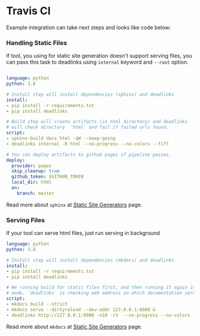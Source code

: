 # Travis CI

Example integration can take next steps and looks like code below:

<h3>Handling Static Files</h3>

If tool, you using for static site generation doesn't support serving files, you can pass this task to deadlinks using `internal` keyword and `--root` option.

```yaml

language: python
python: 3.8

# Install step will install dependencies (sphinx) and deadlinks
install:
- pip install -r requirements.txt
- pip install deadlinks

# Build step will create artifacts (in html directory) and deadlinks
# will check directory  `html` and fail if failed urls found.
script:
- sphinx-build docs html -qW --keep-going
- deadlinks internal -R html --no-progress --no-colors --fiff

# You can deploy artifacts to github pages if pipeline passes.
deploy:
  provider: pages
  skip_cleanup: true
  github_token: $GITHUB_TOKEN
  local_dir: html
  on:
    branch: master
```

Read more about `sphinx` at [Static Site Generators](../static-site-generators.html#sphinx) page.

<h3>Serving Files</h3>

If your tool can serve html files, just run serving in background

```yaml
language: python
python: 3.8

# Install step will install dependencies (mkdocs) and deadlinks
install:
- pip install -r requirements.txt
- pip install deadlinks

# We running build for static files first, and then running it again in the `serve`
# mode, `deadlinks` is checking web address on which documentation served.
script:
- mkdocs build --strict
- mkdocs serve --dirtyreload --dev-addr 127.0.0.1:8080 &
- deadlinks http://127.0.0.1:8080 -n10 -r3  --no-progress --no-colors --fiff

```

Read more about `mkdocs` at [Static Site Generators](../static-site-generators.html#mkdocs) page.
